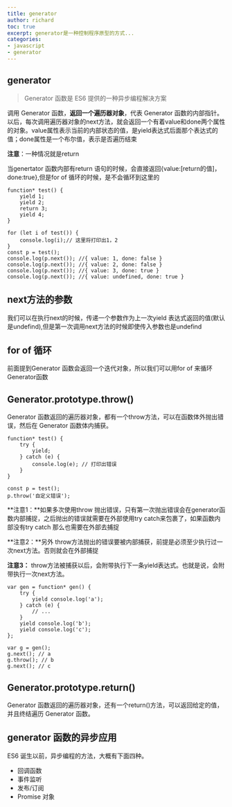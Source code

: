 ```yaml
---
title: generator
author: richard
toc: true
excerpt: generator是一种控制程序原型的方式...
categories:
- javascript
- generator
---
```


## generator
>Generator 函数是 ES6 提供的一种异步编程解决方案

调用 Generator 函数，**返回一个遍历器对象**，代表 Generator 函数的内部指针。以后，每次调用遍历器对象的next方法，就会返回一个有着value和done两个属性的对象。value属性表示当前的内部状态的值，是yield表达式后面那个表达式的值；done属性是一个布尔值，表示是否遍历结束

**注意**：一种情况就是return

当genertator 函数内部有return 语句的时候，会直接返回{value:[return的值]，done:true},但是for of 循环的时候，是不会循环到这里的

```
function* test() {
	yield 1;
	yield 2;
	return 3;
	yield 4;
}

for (let i of test()) {
	console.log(i);// 这里将打印出1，2 
}
const p = test();
console.log(p.next()); //{ value: 1, done: false }
console.log(p.next()); //{ value: 2, done: false }
console.log(p.next()); //{ value: 3, done: true }
console.log(p.next()); //{ value: undefined, done: true }

```
## next方法的参数

我们可以在执行next的时候，传递一个参数作为上一次yield 表达式返回的值(默认是undefind),但是第一次调用next方法的时候即使传入参数也是undefind

## for of 循环
前面提到Generator 函数会返回一个迭代对象，所以我们可以用for of 来循环Generator函数

## Generator.prototype.throw()
Generator 函数返回的遍历器对象，都有一个throw方法，可以在函数体外抛出错误，然后在 Generator 函数体内捕获。
```
function* test() {
	try {
		yield;
	} catch (e) {
		console.log(e); // 打印出错误
	}
}

const p = test();
p.throw('自定义错误');

```
**注意1：**如果多次使用throw 抛出错误，只有第一次抛出错误会在generator函数内部捕捉，之后抛出的错误就需要在外部使用try catch来包裹了，如果函数内部没有try catch 那么也需要在外部去捕捉

**注意2：**另外 throw方法抛出的错误要被内部捕获，前提是必须至少执行过一次next方法。否则就会在外部捕捉

**注意3：** throw方法被捕获以后，会附带执行下一条yield表达式。也就是说，会附带执行一次next方法。
```
var gen = function* gen() {
	try {
		yield console.log('a');
	} catch (e) {
		// ...
	}
	yield console.log('b');
	yield console.log('c');
};

var g = gen();
g.next(); // a
g.throw(); // b
g.next(); // c

```

## Generator.prototype.return()

Generator 函数返回的遍历器对象，还有一个return()方法，可以返回给定的值，并且终结遍历 Generator 函数。

## generator 函数的异步应用
ES6 诞生以前，异步编程的方法，大概有下面四种。

- 回调函数
- 事件监听
- 发布/订阅
- Promise 对象